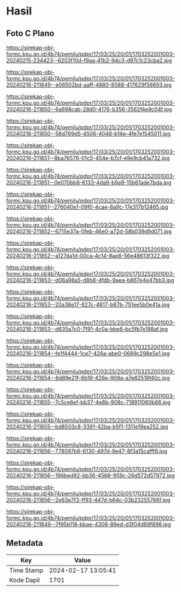 # Hasil

## Foto C Plano

https://sirekap-obj-formc.kpu.go.id/4b74/pemilu/pdpr/17/03/25/20/01/1703252001003-20240215-234423--6203f10d-f9aa-41b2-94c3-d97c1c23cba2.jpg

https://sirekap-obj-formc.kpu.go.id/4b74/pemilu/pdpr/17/03/25/20/01/1703252001003-20240216-211849--e06502bd-aaff-4880-8588-417629f56693.jpg

https://sirekap-obj-formc.kpu.go.id/4b74/pemilu/pdpr/17/03/25/20/01/1703252001003-20240216-211850--6a698cab-28d0-4176-b356-3562f4e9c04f.jpg

https://sirekap-obj-formc.kpu.go.id/4b74/pemilu/pdpr/17/03/25/20/01/1703252001003-20240216-211850--56d769d5-4506-4048-b14e-4fe7e1545011.jpg

https://sirekap-obj-formc.kpu.go.id/4b74/pemilu/pdpr/17/03/25/20/01/1703252001003-20240216-211851--8ba76576-01c5-454e-b7cf-e9e9cb41a732.jpg

https://sirekap-obj-formc.kpu.go.id/4b74/pemilu/pdpr/17/03/25/20/01/1703252001003-20240216-211851--0e070bb8-6133-4da9-b9a9-15b61ade7bda.jpg

https://sirekap-obj-formc.kpu.go.id/4b74/pemilu/pdpr/17/03/25/20/01/1703252001003-20240216-211851--276040e1-09f0-4cae-8a9c-17e317b12465.jpg

https://sirekap-obj-formc.kpu.go.id/4b74/pemilu/pdpr/17/03/25/20/01/1703252001003-20240216-211852--6715e37a-0feb-46e0-a72d-58b039d9d071.jpg

https://sirekap-obj-formc.kpu.go.id/4b74/pemilu/pdpr/17/03/25/20/01/1703252001003-20240216-211852--a127da1d-00ca-4c14-8ae8-56e48613f322.jpg

https://sirekap-obj-formc.kpu.go.id/4b74/pemilu/pdpr/17/03/25/20/01/1703252001003-20240216-211853--d06a98a5-d8b8-4fdb-9aea-b867e4e47bb3.jpg

https://sirekap-obj-formc.kpu.go.id/4b74/pemilu/pdpr/17/03/25/20/01/1703252001003-20240216-211853--20a38e17-827c-4817-b67b-751ee5b0e41a.jpg

https://sirekap-obj-formc.kpu.go.id/4b74/pemilu/pdpr/17/03/25/20/01/1703252001003-20240216-211853--d635a7c0-7f91-4c0a-bbe6-bc5fb7e198af.jpg

https://sirekap-obj-formc.kpu.go.id/4b74/pemilu/pdpr/17/03/25/20/01/1703252001003-20240216-211854--fe1f4444-1ce7-426a-abe0-0689c298e5e1.jpg

https://sirekap-obj-formc.kpu.go.id/4b74/pemilu/pdpr/17/03/25/20/01/1703252001003-20240216-211854--8d89e21f-6b19-426e-908a-a7e82519f40c.jpg

https://sirekap-obj-formc.kpu.go.id/4b74/pemilu/pdpr/17/03/25/20/01/1703252001003-20240216-211855--7c5ce6ef-bb37-4e8b-908c-718911060b66.jpg

https://sirekap-obj-formc.kpu.go.id/4b74/pemilu/pdpr/17/03/25/20/01/1703252001003-20240216-211855--bd8503c8-3391-42ba-b5f1-1311e19ea252.jpg

https://sirekap-obj-formc.kpu.go.id/4b74/pemilu/pdpr/17/03/25/20/01/1703252001003-20240216-211856--778097b6-6130-497d-9e47-8f3a15cafff8.jpg

https://sirekap-obj-formc.kpu.go.id/4b74/pemilu/pdpr/17/03/25/20/01/1703252001003-20240216-211856--196bed92-bb36-4568-959c-26d572d57972.jpg

https://sirekap-obj-formc.kpu.go.id/4b74/pemilu/pdpr/17/03/25/20/01/1703252001003-20240216-211856--2e63e7f3-ff93-447d-b64c-03b23255766f.jpg

https://sirekap-obj-formc.kpu.go.id/4b74/pemilu/pdpr/17/03/25/20/01/1703252001003-20240216-211849--7f95b118-bbae-4308-89ed-d3f04d69f896.jpg


## Metadata

| Key        | Value               |
| ---------- | ------------------- |
| Time Stamp | 2024-02-17 13:05:41 |
| Kode Dapil | 1701                |



